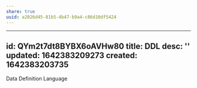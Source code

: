 ```yaml
---
share: true
uuid: a2026d45-81b5-4b47-b9a4-c86d10df5424
---
```

---
id: QYm2t7dt8BYBX6oAVHw80
title: DDL
desc: ''
updated: 1642383209273
created: 1642383203735
---

Data Definition Language
